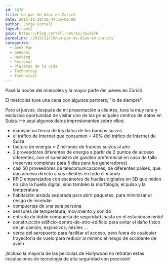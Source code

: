 ```yaml
---
id: 5676
title: Un par de días en Zurich
date: 2015-11-19T10:44:36+00:00
author: Jorge Cortell
layout: post
guid: https://blog.cortell.net/es/?p=5676
permalink: /2015/11/19/un-par-de-dias-en-zurich/
categories:
  - Geek Fun
  - General
  - Hacking
  - Personal
  - Placeres de la vida
  - Technology
  - Technolust
---
```


  
Pasé la noche del miércoles y la mayor parte del jueves en Zürich.

El miércoles tuve una cena con algunos partners; "lo de siempre".

Pero el jueves, después de mi presentación a clientes, tuve la muy rara y exclusiva oportunidad de visitar uno de los principales centros de datos en Suiza. He aquí algunos datos impresionantes sobre ellos:

  * manejan un tercio de los datos de los bancos suizos
  * el tráfico de Internet que consumen = 40% del tráfico de Internet de Suiza
  * factura de energía = 2 millones de francos suizos al año
  * 2 proveedores diferentes de energía a partir de 2 puntos de acceso diferentes, con el suministro de gasóleo preferencial en caso de fallo (reservas completas para 5 días para los generadores)
  * casi 50 proveedores de telecomunicaciones, de diferentes países, que dan acceso directo a sus clientes en todo el mundo
  * RFID emparejados con escáneres de huellas digitales en 3D que miden no sólo la huella digital, sino también la morfología, el pulso y la temperatura
  * habitación aislada separada para abrir paquetes, para minimizar el riesgo de incendio
  * compuertas de una sola persona
  * sensores de temperatura, movimiento y sonido
  * entrada de doble compuerta de seguridad ¡hasta en el estacionamiento!
  * construcción edificio-dentro-de-otro-edificio para evitar el daño físico de un camión, explosivos, misiles ...
  * cerca del aeropuerto para facilitar el acceso, pero fuera de cualquier trayectoria de vuelo para reducir al mínimo el riesgo de accidente de avión

¡Incluso la mayoría de las películas de Hollywood no retratan estas instalaciones de tecnología de alta seguridad con precisión!